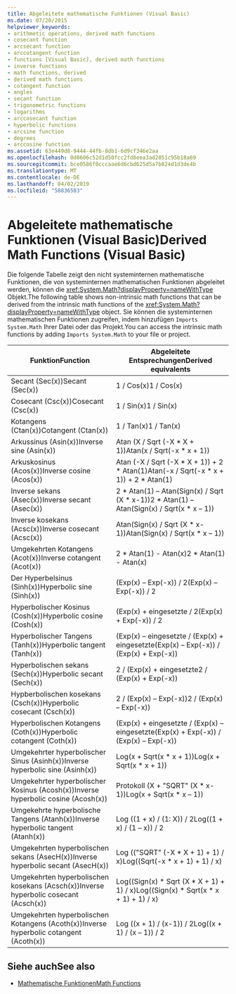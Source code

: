```yaml
---
title: Abgeleitete mathematische Funktionen (Visual Basic)
ms.date: 07/20/2015
helpviewer_keywords:
- arithmetic operations, derived math functions
- cosecant function
- arcsecant function
- arccotangent function
- functions [Visual Basic], derived math functions
- inverse functions
- math functions, derived
- derived math functions
- cotangent function
- angles
- secant function
- trigonometric functions
- logarithms
- arccosecant function
- hyperbolic functions
- arcsine function
- degrees
- arccosine function
ms.assetid: 63e449d8-9444-44fb-8db1-6d9cf346e2aa
ms.openlocfilehash: 0d0606c52d1d50fcc2fd8eea3ad2851c95b18a69
ms.sourcegitcommit: bce0586f0cccaae6d6cbd625d5a7b824d1d3de4b
ms.translationtype: MT
ms.contentlocale: de-DE
ms.lasthandoff: 04/02/2019
ms.locfileid: "58836583"
---
```

# <a name="derived-math-functions-visual-basic"></a><span data-ttu-id="8ffac-102">Abgeleitete mathematische Funktionen (Visual Basic)</span><span class="sxs-lookup"><span data-stu-id="8ffac-102">Derived Math Functions (Visual Basic)</span></span>
<span data-ttu-id="8ffac-103">Die folgende Tabelle zeigt den nicht systeminternen mathematische Funktionen, die von systeminternen mathematischen Funktionen abgeleitet werden, können die <xref:System.Math?displayProperty=nameWithType> Objekt.</span><span class="sxs-lookup"><span data-stu-id="8ffac-103">The following table shows non-intrinsic math functions that can be derived from the intrinsic math functions of the <xref:System.Math?displayProperty=nameWithType> object.</span></span> <span data-ttu-id="8ffac-104">Sie können die systeminternen mathematischen Funktionen zugreifen, indem hinzufügen `Imports System.Math` Ihrer Datei oder das Projekt.</span><span class="sxs-lookup"><span data-stu-id="8ffac-104">You can access the intrinsic math functions by adding `Imports System.Math` to your file or project.</span></span>  
  
|<span data-ttu-id="8ffac-105">Funktion</span><span class="sxs-lookup"><span data-stu-id="8ffac-105">Function</span></span>|<span data-ttu-id="8ffac-106">Abgeleitete Entsprechungen</span><span class="sxs-lookup"><span data-stu-id="8ffac-106">Derived equivalents</span></span>|  
|--------------|-------------------------|  
|<span data-ttu-id="8ffac-107">Secant (Sec(x))</span><span class="sxs-lookup"><span data-stu-id="8ffac-107">Secant (Sec(x))</span></span>|<span data-ttu-id="8ffac-108">1 / Cos(x)</span><span class="sxs-lookup"><span data-stu-id="8ffac-108">1 / Cos(x)</span></span>|  
|<span data-ttu-id="8ffac-109">Cosecant (Csc(x))</span><span class="sxs-lookup"><span data-stu-id="8ffac-109">Cosecant (Csc(x))</span></span>|<span data-ttu-id="8ffac-110">1 / Sin(x)</span><span class="sxs-lookup"><span data-stu-id="8ffac-110">1 / Sin(x)</span></span>|  
|<span data-ttu-id="8ffac-111">Kotangens (Ctan(x))</span><span class="sxs-lookup"><span data-stu-id="8ffac-111">Cotangent (Ctan(x))</span></span>|<span data-ttu-id="8ffac-112">1 / Tan(x)</span><span class="sxs-lookup"><span data-stu-id="8ffac-112">1 / Tan(x)</span></span>|  
|<span data-ttu-id="8ffac-113">Arkussinus (Asin(x))</span><span class="sxs-lookup"><span data-stu-id="8ffac-113">Inverse sine (Asin(x))</span></span>|<span data-ttu-id="8ffac-114">Atan (X / Sqrt (-X \* X + 1))</span><span class="sxs-lookup"><span data-stu-id="8ffac-114">Atan(x / Sqrt(-x \* x + 1))</span></span>|  
|<span data-ttu-id="8ffac-115">Arkuskosinus (Acos(x))</span><span class="sxs-lookup"><span data-stu-id="8ffac-115">Inverse cosine (Acos(x))</span></span>|<span data-ttu-id="8ffac-116">Atan (-X / Sqrt (-X \* X + 1)) + 2 \* Atan(1)</span><span class="sxs-lookup"><span data-stu-id="8ffac-116">Atan(-x / Sqrt(-x \* x + 1)) + 2 \* Atan(1)</span></span>|  
|<span data-ttu-id="8ffac-117">Inverse sekans (Asec(x))</span><span class="sxs-lookup"><span data-stu-id="8ffac-117">Inverse secant (Asec(x))</span></span>|<span data-ttu-id="8ffac-118">2 \* Atan(1) – Atan(Sign(x) / Sqrt (X \* x-1))</span><span class="sxs-lookup"><span data-stu-id="8ffac-118">2 \* Atan(1) – Atan(Sign(x) / Sqrt(x \* x – 1))</span></span>|  
|<span data-ttu-id="8ffac-119">Inverse kosekans (Acsc(x))</span><span class="sxs-lookup"><span data-stu-id="8ffac-119">Inverse cosecant (Acsc(x))</span></span>|<span data-ttu-id="8ffac-120">Atan(Sign(x) / Sqrt (X \* x-1))</span><span class="sxs-lookup"><span data-stu-id="8ffac-120">Atan(Sign(x) / Sqrt(x \* x – 1))</span></span>|  
|<span data-ttu-id="8ffac-121">Umgekehrten Kotangens (Acot(x))</span><span class="sxs-lookup"><span data-stu-id="8ffac-121">Inverse cotangent (Acot(x))</span></span>|<span data-ttu-id="8ffac-122">2 \* Atan(1) - Atan(x)</span><span class="sxs-lookup"><span data-stu-id="8ffac-122">2 \* Atan(1) - Atan(x)</span></span>|  
|<span data-ttu-id="8ffac-123">Der Hyperbelsinus (Sinh(x))</span><span class="sxs-lookup"><span data-stu-id="8ffac-123">Hyperbolic sine (Sinh(x))</span></span>|<span data-ttu-id="8ffac-124">(Exp(x) – Exp(-x)) / 2</span><span class="sxs-lookup"><span data-stu-id="8ffac-124">(Exp(x) – Exp(-x)) / 2</span></span>|  
|<span data-ttu-id="8ffac-125">Hyperbolischer Kosinus (Cosh(x))</span><span class="sxs-lookup"><span data-stu-id="8ffac-125">Hyperbolic cosine (Cosh(x))</span></span>|<span data-ttu-id="8ffac-126">(Exp(x) + eingesetzte / 2</span><span class="sxs-lookup"><span data-stu-id="8ffac-126">(Exp(x) + Exp(-x)) / 2</span></span>|  
|<span data-ttu-id="8ffac-127">Hyperbolischer Tangens (Tanh(x))</span><span class="sxs-lookup"><span data-stu-id="8ffac-127">Hyperbolic tangent (Tanh(x))</span></span>|<span data-ttu-id="8ffac-128">(Exp(x) – eingesetzte / (Exp(x) + eingesetzte</span><span class="sxs-lookup"><span data-stu-id="8ffac-128">(Exp(x) – Exp(-x)) / (Exp(x) + Exp(-x))</span></span>|  
|<span data-ttu-id="8ffac-129">Hyperbolischen sekans (Sech(x))</span><span class="sxs-lookup"><span data-stu-id="8ffac-129">Hyperbolic secant (Sech(x))</span></span>|<span data-ttu-id="8ffac-130">2 / (Exp(x) + eingesetzte</span><span class="sxs-lookup"><span data-stu-id="8ffac-130">2 / (Exp(x) + Exp(-x))</span></span>|  
|<span data-ttu-id="8ffac-131">Hypberbolischen kosekans (Csch(x))</span><span class="sxs-lookup"><span data-stu-id="8ffac-131">Hyperbolic cosecant (Csch(x))</span></span>|<span data-ttu-id="8ffac-132">2 / (Exp(x) – Exp(-x))</span><span class="sxs-lookup"><span data-stu-id="8ffac-132">2 / (Exp(x) – Exp(-x))</span></span>|  
|<span data-ttu-id="8ffac-133">Hyperbolischen Kotangens (Coth(x))</span><span class="sxs-lookup"><span data-stu-id="8ffac-133">Hyperbolic cotangent (Coth(x))</span></span>|<span data-ttu-id="8ffac-134">(Exp(x) + eingesetzte / (Exp(x) – eingesetzte</span><span class="sxs-lookup"><span data-stu-id="8ffac-134">(Exp(x) + Exp(-x)) / (Exp(x) – Exp(-x))</span></span>|  
|<span data-ttu-id="8ffac-135">Umgekehrter hyperbolischer Sinus (Asinh(x))</span><span class="sxs-lookup"><span data-stu-id="8ffac-135">Inverse hyperbolic sine (Asinh(x))</span></span>|<span data-ttu-id="8ffac-136">Log(x + Sqrt(x \* x + 1))</span><span class="sxs-lookup"><span data-stu-id="8ffac-136">Log(x + Sqrt(x \* x + 1))</span></span>|  
|<span data-ttu-id="8ffac-137">Umgekehrter hyperbolischer Kosinus (Acosh(x))</span><span class="sxs-lookup"><span data-stu-id="8ffac-137">Inverse hyperbolic cosine (Acosh(x))</span></span>|<span data-ttu-id="8ffac-138">Protokoll (X + "SQRT" (X \* x-1))</span><span class="sxs-lookup"><span data-stu-id="8ffac-138">Log(x + Sqrt(x \* x – 1))</span></span>|  
|<span data-ttu-id="8ffac-139">Umgekehrte hyperbolische Tangens (Atanh(x))</span><span class="sxs-lookup"><span data-stu-id="8ffac-139">Inverse hyperbolic tangent (Atanh(x))</span></span>|<span data-ttu-id="8ffac-140">Log ((1 + x) / (1: X)) / 2</span><span class="sxs-lookup"><span data-stu-id="8ffac-140">Log((1 + x) / (1 – x)) / 2</span></span>|  
|<span data-ttu-id="8ffac-141">Umgekehrten hyperbolischen sekans (AsecH(x))</span><span class="sxs-lookup"><span data-stu-id="8ffac-141">Inverse hyperbolic secant (AsecH(x))</span></span>|<span data-ttu-id="8ffac-142">Log (("SQRT" (-X \* X + 1) + 1) / x)</span><span class="sxs-lookup"><span data-stu-id="8ffac-142">Log((Sqrt(-x \* x + 1) + 1) / x)</span></span>|  
|<span data-ttu-id="8ffac-143">Umgekehrten hyperbolischen kosekans (Acsch(x))</span><span class="sxs-lookup"><span data-stu-id="8ffac-143">Inverse hyperbolic cosecant (Acsch(x))</span></span>|<span data-ttu-id="8ffac-144">Log((Sign(x) \* Sqrt (X \* X + 1) + 1) / x)</span><span class="sxs-lookup"><span data-stu-id="8ffac-144">Log((Sign(x) \* Sqrt(x \* x + 1) + 1) / x)</span></span>|  
|<span data-ttu-id="8ffac-145">Umgekehrten hyperbolischen Kotangens (Acoth(x))</span><span class="sxs-lookup"><span data-stu-id="8ffac-145">Inverse hyperbolic cotangent (Acoth(x))</span></span>|<span data-ttu-id="8ffac-146">Log ((x + 1) / (x-1)) / 2</span><span class="sxs-lookup"><span data-stu-id="8ffac-146">Log((x + 1) / (x – 1)) / 2</span></span>|  
  
## <a name="see-also"></a><span data-ttu-id="8ffac-147">Siehe auch</span><span class="sxs-lookup"><span data-stu-id="8ffac-147">See also</span></span>

- [<span data-ttu-id="8ffac-148">Mathematische Funktionen</span><span class="sxs-lookup"><span data-stu-id="8ffac-148">Math Functions</span></span>](../../../visual-basic/language-reference/functions/math-functions.md)
